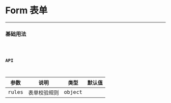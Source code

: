 # Form 表单

---

### 基础用法

<code hideActions='["CSB","EXTERNAL"]' src="./basic.tsx" />

### API

| 参数  | 说明         | 类型   | 默认值 |
| ----- | ------------ | ------ | ------ |
| rules | 表单校验规则 | object |        |
